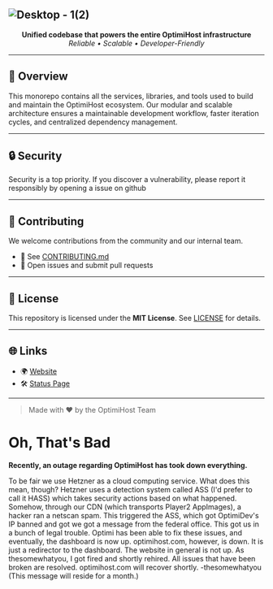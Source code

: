 ![Desktop - 1(2)](https://github.com/user-attachments/assets/7f64add0-1e41-4da9-b5b2-6d28d5b3becc)
---

<p align="center">
  <strong>Unified codebase that powers the entire OptimiHost infrastructure</strong><br>
  <em>Reliable • Scalable • Developer-Friendly</em>
</p>

---

## 🚀 Overview

This monorepo contains all the services, libraries, and tools used to build and maintain the OptimiHost ecosystem. Our modular and scalable architecture ensures a maintainable development workflow, faster iteration cycles, and centralized dependency management.


---

## 🔒 Security

Security is a top priority. If you discover a vulnerability, please report it responsibly by opening a issue on github

---

## 🤝 Contributing

We welcome contributions from the community and our internal team.

* 📖 See [CONTRIBUTING.md](./CONTRIBUTING.md)
* 🧩 Open issues and submit pull requests

---

## 🧾 License

This repository is licensed under the **MIT License**.
See [LICENSE](./LICENSE) for details.

---

## 🌐 Links

* 🌍 [Website](https://optimihost.com)
* 🛠 [Status Page](https://status.optimihost.com)

---

> Made with ❤️ by the OptimiHost Team

# Oh, That's Bad

**Recently, an outage regarding OptimiHost has took down everything.** 

>>>

To be fair we use Hetzner as a cloud computing service. What does this mean, though? Hetzner uses a detection system called ASS (I'd prefer to call it HASS) which takes security actions based on what happened. Somehow, through our CDN (which transports Player2 AppImages), a hacker ran a netscan spam. This triggered the ASS, which got OptimiDev's IP banned and got we got a message from the federal office. This got us in a bunch of legal trouble. 
Optimi has been able to fix these issues, and eventually, the dashboard is now up. 
optimihost.com, however, is down. It is just a redirector to the dashboard. The website in general is not up. 
As thesomewhatyou, I got fired and shortly rehired. All issues that have been broken are resolved. 
optimihost.com will recover shortly. 
-thesomewhatyou 
(This message will reside for a month.)


